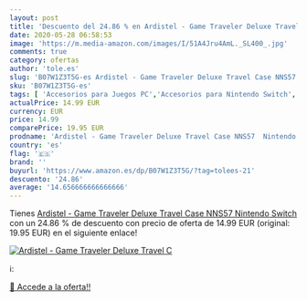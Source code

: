 ```yaml
---
layout: post
title: 'Descuento del 24.86 % en Ardistel - Game Traveler Deluxe Travel C'
date: 2020-05-28 06:58:53
image: 'https://m.media-amazon.com/images/I/51A4Jru4AmL._SL400_.jpg'
comments: true
category: ofertas
author: 'tole.es'
slug: 'B07W1Z3T5G-es Ardistel - Game Traveler Deluxe Travel Case NNS57 Nintendo...'
sku: 'B07W1Z3T5G-es'
tags: [ 'Accesorios para Juegos PC','Accesorios para Nintendo Switch','Hardware y juegos para Nintendo Switch','Juegos y Accesorios para PC','Mandos para Nintendo Switch','Videojuegos','nintendo', ]
actualPrice: 14.99 EUR
currency: EUR
price: 14.99
comparePrice: 19.95 EUR
prodname: 'Ardistel - Game Traveler Deluxe Travel Case NNS57  Nintendo Switch '
country: 'es'
flag: '🇪🇸'
brand: ''
buyurl: 'https://www.amazon.es/dp/B07W1Z3T5G/?tag=tolees-21'
descuento: '24.86'
average: '14.656666666666666'
---
```


Tienes [Ardistel - Game Traveler Deluxe Travel Case NNS57  Nintendo Switch ](https://www.amazon.es/dp/B07W1Z3T5G/?tag=tolees-21) con un 24.86 % de descuento con precio de oferta de 14.99 EUR (original: 19.95 EUR) en el siguiente enlace!

[![Ardistel - Game Traveler Deluxe Travel C](https://m.media-amazon.com/images/I/51A4Jru4AmL._SL400_.jpg)](https://www.amazon.es/dp/B07W1Z3T5G/?tag=tolees-21)

ℹ️:


[🛒 Accede a la oferta!!](https://www.amazon.es/dp/B07W1Z3T5G/?tag=tolees-21)
